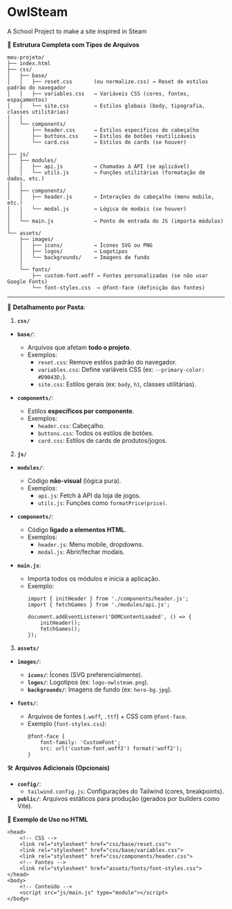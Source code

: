 # OwlSteam
A School Project to make a site inspired in Steam

 📂 **Estrutura Completa com Tipos de Arquivos**  
```
meu-projeto/
├── index.html
├── css/
│   ├── base/
│   │   ├── reset.css       (ou normalize.css) → Reset de estilos padrão do navegador
│   │   ├── variables.css   → Variáveis CSS (cores, fontes, espaçamentos)
│   │   └── site.css        → Estilos globais (body, tipografia, classes utilitárias)
│   │
│   └── components/
│       ├── header.css      → Estilos específicos do cabeçalho
│       ├── buttons.css     → Estilos de botões reutilizáveis
│       └── card.css        → Estilos de cards (se houver)
│
├── js/
│   ├── modules/
│   │   ├── api.js          → Chamadas à API (se aplicável)
│   │   └── utils.js        → Funções utilitárias (formatação de dados, etc.)
│   │
│   ├── components/
│   │   ├── header.js       → Interações do cabeçalho (menu mobile, etc.)
│   │   └── modal.js        → Lógica de modais (se houver)
│   │
│   └── main.js             → Ponto de entrada do JS (importa módulos)
│
└── assets/
    ├── images/
    │   ├── icons/          → Ícones SVG ou PNG
    │   ├── logos/          → Logotipos
    │   └── backgrounds/    → Imagens de fundo
    │
    └── fonts/
        ├── custom-font.woff → Fontes personalizadas (se não usar Google Fonts)
        └── font-styles.css  → @font-face (definição das fontes)
```

---

📌 **Detalhamento por Pasta**:

 1. **`css/`**  
- **`base/`**:  
  - Arquivos que afetam **todo o projeto**.  
  - Exemplos:  
    - `reset.css`: Remove estilos padrão do navegador.  
    - `variables.css`: Define variáveis CSS (ex: `--primary-color: #D9043D;`).  
    - `site.css`: Estilos gerais (ex: `body`, `h1`, classes utilitárias).  

- **`components/`**:  
  - Estilos **específicos por componente**.  
  - Exemplos:  
    - `header.css`: Cabeçalho.  
    - `buttons.css`: Todos os estilos de botões.  
    - `card.css`: Estilos de cards de produtos/jogos.  

 2. **`js/`**  
- **`modules/`**:  
  - Código **não-visual** (lógica pura).  
  - Exemplos:  
    - `api.js`: Fetch à API da loja de jogos.  
    - `utils.js`: Funções como `formatPrice(price)`.  

- **`components/`**:  
  - Código **ligado a elementos HTML**.  
  - Exemplos:  
    - `header.js`: Menu mobile, dropdowns.  
    - `modal.js`: Abrir/fechar modais.  

- **`main.js`**:  
  - Importa todos os módulos e inicia a aplicação.  
  - Exemplo:  
    ```
    import { initHeader } from './components/header.js';
    import { fetchGames } from './modules/api.js';

    document.addEventListener('DOMContentLoaded', () => {
        initHeader();
        fetchGames();
    });
    ```

 3. **`assets/`**  
- **`images/`**:  
  - **`icons/`**: Ícones (SVG preferencialmente).  
  - **`logos/`**: Logotipos (ex: `logo-owlsteam.png`).  
  - **`backgrounds/`**: Imagens de fundo (ex: `hero-bg.jpg`).  

- **`fonts/`**:  
  - Arquivos de fontes (`.woff`, `.ttf`) + CSS com `@font-face`.  
  - Exemplo (`font-styles.css`):  
    ```
    @font-face {
        font-family: 'CustomFont';
        src: url('custom-font.woff2') format('woff2');
    }
    ```



 🛠 **Arquivos Adicionais (Opcionais)**  
- **`config/`**:  
  - `tailwind.config.js`: Configurações do Tailwind (cores, breakpoints).  
- **`public/`**: Arquivos estáticos para produção (gerados por builders como Vite).  



🌟 **Exemplo de Uso no HTML**  
```
<head>
    <!-- CSS -->
    <link rel="stylesheet" href="css/base/reset.css">
    <link rel="stylesheet" href="css/base/variables.css">
    <link rel="stylesheet" href="css/components/header.css">
    <!-- Fontes -->
    <link rel="stylesheet" href="assets/fonts/font-styles.css">
</head>
<body>
    <!-- Conteúdo -->
    <script src="js/main.js" type="module"></script>
</body>
```


